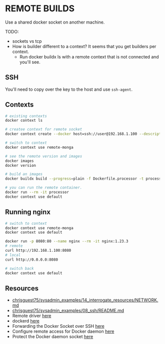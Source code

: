 # REMOTE BUILDS

Use a shared docker socket on another machine.  

TODO:

* sockets vs tcp
* How is builder different to a context?  It seems that you get builders per context.  
  * Run docker buildx ls with a remote context that is not connected and you'll see.

## SSH

You'll need to copy over the key to the host and use `ssh-agent`.  

## Contexts

```sh
# existing contexts
docker context ls 

# createe context for remote socket
docker context create --docker host=ssh://user@192.168.1.100 --description="Remote engine" remote-monga

# switch to context
docker context use remote-monga

# see the remote version and images
docker images 
docker version

# build an images
docker buildx build --progress=plain -f Dockerfile.processor -t processor .

# you can run the remote container.
docker run --rm -it processor
docker context use default
```

## Running nginx

```sh
# switch to context
docker context use remote-monga
docker context use default

docker run -p 8080:80 --name nginx --rm -it nginx:1.23.3 
# remote 
curl http://192.168.1.100:8080
# local
curl http://0.0.0.0:8080

# switch back
docker context use default
```

## Resources

* [chrisguest75/sysadmin_examples/14_interrogate_resources/NETWORK.md](https://github.com/chrisguest75/sysadmin_examples/blob/master/14_interrogate_resources/NETWORK.md)
* [chrisguest75/sysadmin_examples/08_ssh/README.md](https://github.com/chrisguest75/sysadmin_examples/blob/master/08_ssh/README.md)
* Remote driver [here](https://docs.docker.com/build/drivers/remote/)
* dockerd [here](https://docs.docker.com/engine/reference/commandline/dockerd)
* Forwarding the Docker Socket over SSH [here](https://medium.com/@dperny/forwarding-the-docker-socket-over-ssh-e6567cfab160)
* Configure remote access for Docker daemon [here](https://docs.docker.com/config/daemon/remote-access/)
* Protect the Docker daemon socket [here](https://docs.docker.com/engine/security/protect-access/)
